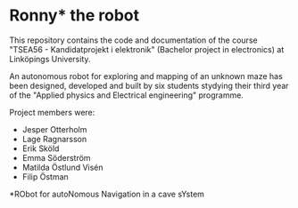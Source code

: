 # Ronny* the robot

This repository contains the code and documentation of the course "TSEA56 - Kandidatprojekt i elektronik" (Bachelor project in electronics) at Linköpings University.

An autonomous robot for exploring and mapping of an unknown maze has been designed, developed and built by six students stydying their third year of the "Applied physics and Electrical engineering" programme.

Project members were:
* Jesper Otterholm
* Lage Ragnarsson
* Erik Sköld
* Emma Söderström
* Matilda Östlund Visén
* Filip Östman

*RObot for autoNomous Navigation in a cave sYstem
